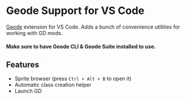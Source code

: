 # Geode Support for VS Code

[Geode](https://github.com/geode-sdk) extension for VS Code. Adds a bunch of convenience utilities for working with GD mods.

#### Make sure to have Geode CLI & Geode Suite installed to use.

## Features

 - Sprite browser (press `Ctrl + Alt + B` to open it)
 - Automatic class creation helper
 - Launch GD
